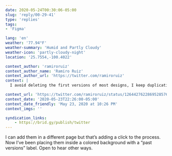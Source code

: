 ```yaml
---
date: 2020-05-24T00:30:06-05:00
slug: 'reply/00-29-41'
type: 'replies'
tags:
- 'Figma'

lang: 'en'
weather: '77.94°F'
weather-summary: 'Humid and Partly Cloudy'
weather-icon: 'partly-cloudy-night'
location: '25.7554,-100.4022'

context_author: 'ramiroruiz'
context_author_name: 'Ramiro Ruiz'
context_author_url: 'https://twitter.com/ramiroruiz'
context: |
  I avoid deleting the first versions of most designs, I keep duplicating artboards and iterate on the new ones. But I want to make it clear which are the old ones so I don’t confuse people or comment on past versions.

context_url: 'https://twitter.com/ramiroruiz/status/1264427622869528576?s=12'
context_date: '2020-05-23T22:26:00-05:00'
context_date_friendly: 'May 23, 2020 at 10:26 PM'
context_imgs: ''

syndication_links:
    - https://brid.gy/publish/twitter
---
```

I can add them in a different page but that’s adding a click to the process. Now I’ve been placing them inside a colored background with a “past versions” label. Open to hear other ways. 
